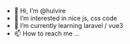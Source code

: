 - 👋 Hi, I’m @hulvire
- 👀 I’m interested in nice js, css code
- 🌱 I’m currently learning laravel / vue3
- 📫 How to reach me ...

<!---
hulvire/hulvire is a ✨ special ✨ repository because its `README.md` (this file) appears on your GitHub profile.
You can click the Preview link to take a look at your changes.
--->
